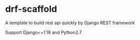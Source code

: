 # drf-scaffold
A template to build rest api quickly by Django REST framework

Support Django<=1.18 and Python2.7
